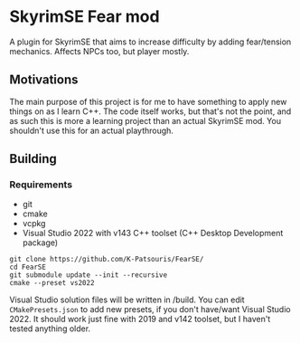 # SkyrimSE Fear mod

A plugin for SkyrimSE that aims to increase difficulty by adding fear/tension mechanics.
Affects NPCs too, but player mostly.

## Motivations

The main purpose of this project is for me to have something to apply new things on as I learn C++.
The code itself works, but that's not the point, and as such this is more a learning project than an actual SkyrimSE mod. You shouldn't use this for an actual playthrough.

## Building

### Requirements

- git
- cmake
- vcpkg
- Visual Studio 2022 with v143 C++ toolset (C++ Desktop Development package)

```
git clone https://github.com/K-Patsouris/FearSE/
cd FearSE
git submodule update --init --recursive
cmake --preset vs2022
```

Visual Studio solution files will be written in /build. You can edit `CMakePresets.json` to add new presets, if you don't have/want Visual Studio 2022.
It should work just fine with 2019 and v142 toolset, but I haven't tested anything older.
